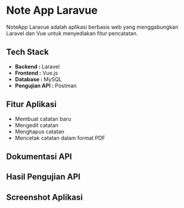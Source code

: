 # Note App Laravue
NoteApp Laravue adalah aplikasi berbasis web yang menggabungkan Laravel dan Vue untuk menyediakan fitur pencatatan.

## Tech Stack
- <b>Backend :</b> Laravel
- <b>Frontend :</b> Vue.js
- <b>Database :</b> MySQL
- <b>Pengujian API :</b> Postman
  
## Fitur Aplikasi
- Membuat catatan baru
- Mengedit catatan
- Menghapus catatan
- Mencetak catatan dalam format PDF

## Dokumentasi API 

## Hasil Pengujian API

## Screenshot Aplikasi
 
